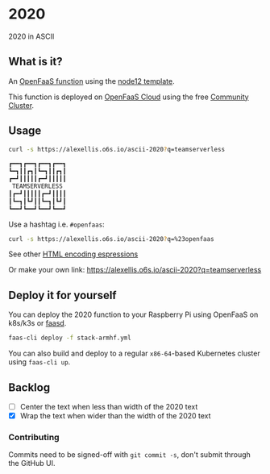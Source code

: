 # 2020

2020 in ASCII

## What is it?

An [OpenFaaS function](https://github.com/openfaas/faas/) using the [node12 template](https://docs.openfaas.com/cli/templates/#nodejs-12-node12-of-watchdog-template).

This function is deployed on [OpenFaaS Cloud](https://github.com/openfaas/openfaas-cloud) using the free [Community Cluster](https://github.com/openfaas/community-cluster).

## Usage

```sh
curl -s https://alexellis.o6s.io/ascii-2020?q=teamserverless

┏━━┓┏━━┓┏━━┓┏━━┓
┗━┓┃┃┏┓┃┗━┓┃┃┏┓┃
┏━┛┃┃┃┃┃┏━┛┃┃┃┃┃
 TEAMSERVERLESS
┃┏━┛┃┃┃┃┃┏━┛┃┃┃┃
┃┗━┓┃┗┛┃┃┗━┓┃┗┛┃
┗━━┛┗━━┛┗━━┛┗━━┛
```

Use a hashtag i.e. `#openfaas`:

```sh
curl -s https://alexellis.o6s.io/ascii-2020?q=%23openfaas
```

See other [HTML encoding espressions](https://www.december.com/html/spec/esccodes.html)

Or make your own link: https://alexellis.o6s.io/ascii-2020?q=teamserverless

## Deploy it for yourself

You can deploy the 2020 function to your Raspberry Pi using OpenFaaS on k8s/k3s or [faasd](https://blog.alexellis.io/faasd-for-lightweight-serverless/).

```sh
faas-cli deploy -f stack-armhf.yml
```

You can also build and deploy to a regular `x86-64`-based Kubernetes cluster using `faas-cli up`.

## Backlog

* [ ] Center the text when less than width of the 2020 text
* [x] Wrap the text when wider than the width of the 2020 text

### Contributing

Commits need to be signed-off with `git commit -s`, don't submit through the GitHub UI.

